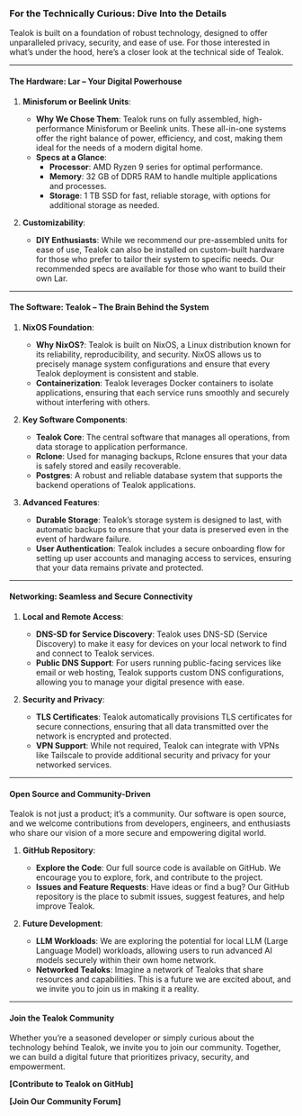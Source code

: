### **For the Technically Curious: Dive Into the Details**

Tealok is built on a foundation of robust technology, designed to offer unparalleled privacy, security, and ease of use. For those interested in what’s under the hood, here’s a closer look at the technical side of Tealok.

---

#### **The Hardware: Lar – Your Digital Powerhouse**

1. **Minisforum or Beelink Units**:
   
   - **Why We Chose Them**: Tealok runs on fully assembled, high-performance Minisforum or Beelink units. These all-in-one systems offer the right balance of power, efficiency, and cost, making them ideal for the needs of a modern digital home.
   - **Specs at a Glance**:
     - **Processor**: AMD Ryzen 9 series for optimal performance.
     - **Memory**: 32 GB of DDR5 RAM to handle multiple applications and processes.
     - **Storage**: 1 TB SSD for fast, reliable storage, with options for additional storage as needed.

2. **Customizability**:
   
   - **DIY Enthusiasts**: While we recommend our pre-assembled units for ease of use, Tealok can also be installed on custom-built hardware for those who prefer to tailor their system to specific needs. Our recommended specs are available for those who want to build their own Lar.

---

#### **The Software: Tealok – The Brain Behind the System**

1. **NixOS Foundation**:
   
   - **Why NixOS?**: Tealok is built on NixOS, a Linux distribution known for its reliability, reproducibility, and security. NixOS allows us to precisely manage system configurations and ensure that every Tealok deployment is consistent and stable.
   - **Containerization**: Tealok leverages Docker containers to isolate applications, ensuring that each service runs smoothly and securely without interfering with others.

2. **Key Software Components**:
   
   - **Tealok Core**: The central software that manages all operations, from data storage to application performance.
   - **Rclone**: Used for managing backups, Rclone ensures that your data is safely stored and easily recoverable.
   - **Postgres**: A robust and reliable database system that supports the backend operations of Tealok applications.

3. **Advanced Features**:
   
   - **Durable Storage**: Tealok’s storage system is designed to last, with automatic backups to ensure that your data is preserved even in the event of hardware failure.
   - **User Authentication**: Tealok includes a secure onboarding flow for setting up user accounts and managing access to services, ensuring that your data remains private and protected.

---

#### **Networking: Seamless and Secure Connectivity**

1. **Local and Remote Access**:
   
   - **DNS-SD for Service Discovery**: Tealok uses DNS-SD (Service Discovery) to make it easy for devices on your local network to find and connect to Tealok services.
   - **Public DNS Support**: For users running public-facing services like email or web hosting, Tealok supports custom DNS configurations, allowing you to manage your digital presence with ease.

2. **Security and Privacy**:
   
   - **TLS Certificates**: Tealok automatically provisions TLS certificates for secure connections, ensuring that all data transmitted over the network is encrypted and protected.
   - **VPN Support**: While not required, Tealok can integrate with VPNs like Tailscale to provide additional security and privacy for your networked services.

---

#### **Open Source and Community-Driven**

Tealok is not just a product; it’s a community. Our software is open source, and we welcome contributions from developers, engineers, and enthusiasts who share our vision of a more secure and empowering digital world.

1. **GitHub Repository**:
   
   - **Explore the Code**: Our full source code is available on GitHub. We encourage you to explore, fork, and contribute to the project.
   - **Issues and Feature Requests**: Have ideas or find a bug? Our GitHub repository is the place to submit issues, suggest features, and help improve Tealok.

2. **Future Development**:
   
   - **LLM Workloads**: We are exploring the potential for local LLM (Large Language Model) workloads, allowing users to run advanced AI models securely within their own home network.
   - **Networked Tealoks**: Imagine a network of Tealoks that share resources and capabilities. This is a future we are excited about, and we invite you to join us in making it a reality.

---

#### **Join the Tealok Community**

Whether you’re a seasoned developer or simply curious about the technology behind Tealok, we invite you to join our community. Together, we can build a digital future that prioritizes privacy, security, and empowerment.

**[Contribute to Tealok on GitHub]**

**[Join Our Community Forum]**